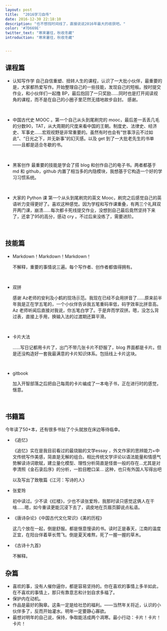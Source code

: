 ```yaml
---
layout: post
title:  "2016学习自传"
date: 2016-12-30 22:18:10
description: "也不想找时间线了，直接说说2016年最大的收获吧。"
color: '#7D669E'
twitter_text: "寒来暑往，秋收冬藏"
introduction: "寒来暑往，秋收冬藏"


---
```






## 课程篇

- 认知写作学   自己自信重塑、扭转人生的课程，认识了一大批小伙伴，最重要的是，大家都热爱写作。开始整理自己的一些技能，发现自己的短板。按时提交作业，和小伙伴们一起撸 BP，最后抱回了一只奖励……同时也是打开阅读视角的课程，而不是在自己的小圈子里茫然无措地故步自封。   感谢。

  ​

- 中国古代史
    MOOC 。第一个自己从头到尾刷完的 mooc，最后差一丢丢几毛的分数90，TAT，从大周期的尺度来看中国的王朝。制度史、法律史、经济史、军事史……宏观视野是非常重要的。虽然有时也会有“世事浮云不过如此”、“日光之下，并无新事”的幻灭感。以及 get 到了一大批老先生的书单——且都是适合冬歇的书。

  ​

- 黑客创作  最重要的技能是学会了搭 blog 和创作自己的电子书。两者都基于 md 和 github，github 内置了相当多的内隐模块，我想基于它构造一个好的学习习惯系统。

  ​

- 大家的 Python 课  第一个从头到尾刷完的英文 Mooc，刷完之后感觉自己的英语听力变得更好了。喜欢这种感觉。因为学程和写作课重叠，有两三个礼拜双开两门课，崩溃……每次都卡死线提交作业，没想到自己最后竟然坚持下来了，还拿了95的高分，感动 cry 。不过后来没练了，需要进阶。

  ​



## 技能篇

- Markdown！Markdown！Markdown！

  不解释，重要的事情说三遍。每个写作者、创作者都值得拥有。

  ​

- 双拼

  感谢 Az老师的安利及小鹤的现场示范。我现在已经不会用拼音了……原来前半年我是正在学五笔的，一个小伙伴告诉我五笔重码率低，码字效率比拼音高。Az 老师听闻后直接对我说，你五笔白学了。于是弃而学双拼。嗯，没怎么背过表，直接上手用，换输入法的过渡期还算平滑。

  ​

- 卡片大法

  ……写日记都用卡片了，出门不带几张卡片不舒服了，blog 界面都是卡片。但是还没构造好一套我最满意的卡片知识体系。包括线上卡片这块。

  ​

- gitbook 

  加入开智部落之后把自己每周的卡片编成了一本电子书，正在进行时的感觉，惬意。

  ​

## 书籍篇

今年读了50+本，还有很多书扯了个头就放在床边等待临幸。

- 《追忆》  

  《追忆》实在是我目前看过的最烧脑的文学essay ，外文作家的思辨能力+中文传统写作美感，简直是无解的组合。相比传统文学评论以语法能量和情感气势解读诗词歌赋，建立量化模型、理性分析简直是怪兽一般的存在…尤其是对李清照《金石录后序》的分析，一脸目瞪口呆… 这种，也只有外国人写得出吧

  以及写出了致敬篇《江河：写诗的人》

- 张爱玲  

  初中读过。少不读《红楼》，少也不读张爱玲，我那时读只感觉这俩人在干啥……嗯，如今重读更能沉浸下去了，调皮地在页眉页脚说点私语。

- 《唐诗杂论》《中国古代文化常识》《美的历程》  

  这几个放在一起，倒是舒服。都是惬意慢读的书。读时正是春天，江南的温度正宜，在阳台伴着草长莺飞。倒是夏天难熬，死了一握一握的草木。

- 《古诗十九首》  

  不解释。



## 杂篇

- 喜欢的事，没有人催你逼你，都是容易坚持的。你在喜欢的事情上多半如此，在不喜欢的事情上，那只有靠意志和计划自求多福了。
- 保护内在动机。
- 作品是最好的胸章。这条一定是给社恐的福利。——当然年关将近，认识的小伙伴多了，反而开始灌水。明年一定要静心寡欲。
- 最想对明年的自己说，保持，争取能活成两个凋寒。最小行动：卡片！卡片！卡片！